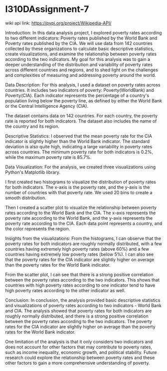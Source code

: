 # I310DAssignment-7
wiki api link: https://pypi.org/project/Wikipedia-API/ 

Introduction:  In this data analysis project, I explored poverty rates according to two different indicators: Poverty rates published by the World Bank and Poverty rates published by the CIA. We will use data from 142 countries collected by these organizations to calculate basic descriptive statistics, create visualizations, and examine the relationship between poverty rates according to the two indicators. My goal for this analysis was to gain a deeper understanding of the distribution and variability of poverty rates across different countries and regions, and to shed light on the challenges and complexities of measuring and addressing poverty around the world.

Data Description: For this analysis, I used a dataset on poverty rates across countries. It includes two indicators of poverty: Poverty(WorldBank) and Poverty(CIA). Each indicator represents the percentage of a country's population living below the poverty line, as defined by either the World Bank or the Central Intelligence Agency (CIA).

The dataset contains data on 142 countries. For each country, the poverty rate is reported for both indicators. The dataset also includes the name of the country and its region.

Descriptive Statistics: I observed that the mean poverty rate for the CIA indicator is slightly higher than the World Bank indicator. The standard deviation is also quite high, indicating a large variability in poverty rates across countries. The minimum poverty rate for both indicators is 0.2%, while the maximum poverty rate is 85.7%.

Data Visualization: For the analysis, we created three visualizations using Python's Matplotlib library.

I first created two histograms to visualize the distribution of poverty rates for both indicators. The x-axis is the poverty rate, and the y-axis is the number of countries with that poverty rate. We used 20 bins to create a smooth distribution.

Then I created a scatter plot to visualize the relationship between poverty rates according to the World Bank and the CIA. The x-axis represents the poverty rate according to the World Bank, and the y-axis represents the poverty rate according to the CIA. Each data point represents a country, and the color represents the region.

Insights from the visualizations:
From the histograms, I can observe that the poverty rates for both indicators are roughly normally distributed, with a few countries having extremely high poverty rates (above 60%) and a few countries having extremely low poverty rates (below 5%). I can also see that the poverty rates for the CIA indicator are slightly higher on average than the poverty rates for the World Bank indicator.

From the scatter plot, I can see that there is a strong positive correlation between the poverty rates according to the two indicators. This shows that countries with high poverty rates according to one indicator tend to have high poverty rates according to the other indicator as well.


Conclusion: In conclusion, the analysis provided basic descriptive statistics and visualizations of poverty rates according to two indicators - World Bank and CIA. The analysis showed that poverty rates for both indicators are roughly normally distributed, and there is a strong positive correlation between the poverty rates according to the two indicators. The poverty rates for the CIA indicator are slightly higher on average than the poverty rates for the World Bank indicator.

One limitation of the analysis is that it only considers two indicators and does not account for other factors that may contribute to poverty rates, such as income inequality, economic growth, and political stability. Future research could explore the relationship between poverty rates and these other factors to gain a more comprehensive understanding of poverty.
